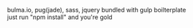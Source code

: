 bulma.io, pug(jade), sass, jquery bundled with gulp boilterplate<br>
just run "npm install" and you're gold